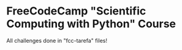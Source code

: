 # FreeCodeCamp "Scientific Computing with Python" Course

All challenges done in "fcc-tarefa" files!